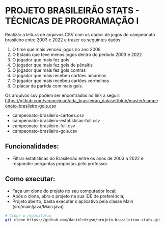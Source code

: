 # PROJETO BRASILEIRÃO STATS - TÉCNICAS DE PROGRAMAÇÃO I

Realizar a leitura de arquivos CSV com os dados de jogos do campeonato brasileiro entre 2003 e 2022 e trazer os seguintes dados:

1) O time que mais venceu jogos no ano 2008
2) O Estado que teve menos jogos dentro do período 2003 e 2022
3) O jogador que mais fez gols
4) O jogador que mais fez gols de pênaltis
5) O jogador que mais fez gols contras
6) O jogador que mais recebeu cartões amarelos
7) O jogador que mais recebeu cartões vermelhos
8) O placar da partida com mais gols.

Os arquivos csv podem ser encontrados no link a seguir: https://github.com/vconceicao/ada_brasileirao_dataset/blob/master/campeonato-brasileiro-gols.csv

- campeonato-brasileiro-cartoes.csv
- campeonato-brasileiro-estatisticas-full.csv
- campeonato-brasileiro-full.csv
- campeonato-brasileiro-gols.csv

## Funcionalidades:

- Filtrar estatísticas do Brasileirão entre os anos de 2003 a 2022 e responder perguntas propostas pelo professor.


## Como executar:

- Faça um clone do projeto no seu computador local;
- Após o clone, abra o projeto na sua IDE de preferência;
- Projeto aberto, basta executar o aplicativo pela classe Main (src/main/java/Main.java)

```bash
# Clone o repositório
git clone https://github.com/danielrdrgsn/projeto-brasileirao-stats.git
```